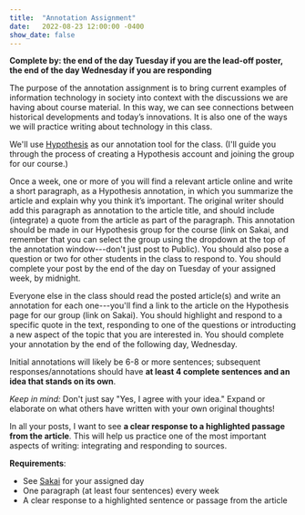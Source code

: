 ```yaml
---
title:  "Annotation Assignment"
date:   2022-08-23 12:00:00 -0400
show_date: false
---
```

**Complete by: the end of the day Tuesday if you are the lead-off poster, the end of the day Wednesday if you are responding**

The purpose of the annotation assignment is to bring current examples of information technology in society into context with the discussions we are having about course material. In this way, we can see connections between historical developments and today’s innovations. It is also one of the ways we will practice writing about technology in this class.

We'll use [Hypothesis](https://web.hypothes.is/start/) as our annotation tool for the class. (I'll guide you through the process of creating a Hypothesis account and joining the group for our course.)

Once a week, one or more of you will find a relevant article online and write a short paragraph, as a Hypothesis annotation, in which you summarize the article and explain why you think it’s important. The original writer should add this paragraph as annotation to the article title, and should include (integrate) a quote from the article as part of the paragraph. This annotation should be made in our Hypothesis group for the course (link on Sakai, and remember that you can select the group using the dropdown at the top of the annotation window---don't just post to Public). You should also pose a question or two for other students in the class to respond to. You should complete your post by the end of the day on Tuesday of your assigned week, by midnight.

Everyone else in the class should read the posted article(s) and write an annotation for each one---you'll find a link to the article on the Hypothesis page for our group (link on Sakai). You should highlight and respond to a specific quote in the text, responding to one of the questions or introducting a new aspect of the topic that you are interested in. You should complete your annotation by the end of the following day, Wednesday.

Initial annotations will likely be 6-8 or more sentences; subsequent responses/annotations should have **at least 4 complete sentences and an idea that stands on its own**.

*Keep in mind:* Don't just say "Yes, I agree with your idea." Expand or elaborate on what others have written with your own original thoughts!

In all your posts, I want to see **a clear response to a highlighted passage from the article**. This will help us practice one of the most important aspects of writing: integrating and responding to sources.

**Requirements**:

- See [Sakai](https://sakai.washjeff.edu) for your assigned day
- One paragraph (at least four sentences) every week
- A clear response to a highlighted sentence or passage from the article
